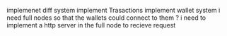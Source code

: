 implemenet diff system
implement Trasactions
implement wallet system
i need full nodes so that the wallets could connect to them ?
i need to implement a http server in the full node to recieve request